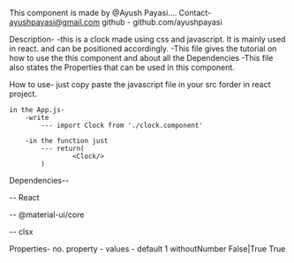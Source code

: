This component is made by @Ayush Payasi....
Contact- ayushpayasi@gmail.com
github - github.com/ayushpayasi

Description-
    -this is a clock made using css and javascript. It is mainly used in react. and can be positioned accordingly.
    -This file gives the tutorial on how to use the this component and about all the Dependencies
    -This file also states the Properties that can be used in this component.


How to use-
    just copy paste the javascript file in your src forder in react project.

    in the App.js-
        -write
            --- import Clock from './clock.component'
        
        -in the function just 
            --- return(
                    <Clock/>
            )


Dependencies--

-- React

-- @material-ui/core

-- clsx

Properties-
no. property      -         values        -          default
1  withoutNumber           False|True                  True
